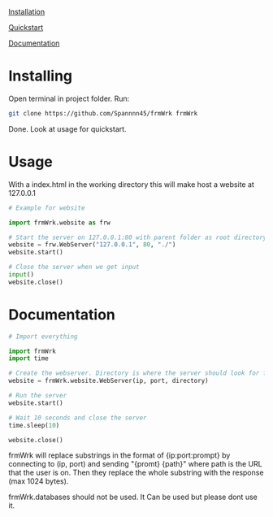 

[Installation](#installing)

[Quickstart](#usage)

[Documentation](#documentation)

# Installing

Open terminal in project folder.
Run:
```bash
git clone https://github.com/Spannnn45/frmWrk frmWrk
```

Done. Look at usage for quickstart.

# Usage

With a index.html in the working directory this will make host a website at 127.0.0.1

```python
# Example for website

import frmWrk.website as frw

# Start the server on 127.0.0.1:80 with parent folder as root directory
website = frw.WebServer("127.0.0.1", 80, "./")
website.start()

# Close the server when we get input
input()
website.close()

```

# Documentation

```python
# Import everything

import frmWrk
import time

# Create the webserver. Directory is where the server should look for files
website = frmWrk.website.WebServer(ip, port, directory)

# Run the server
website.start()

# Wait 10 seconds and close the server
time.sleep(10)

website.close()
```

frmWrk will replace substrings in the format of {ip:port:prompt} by connecting to (ip, port) and sending "{promt} {path}" where path is the URL that the user is on. Then they replace the whole substring with the response (max 1024 bytes).

frmWrk.databases should not be used.
It Can be used but please dont use it.


